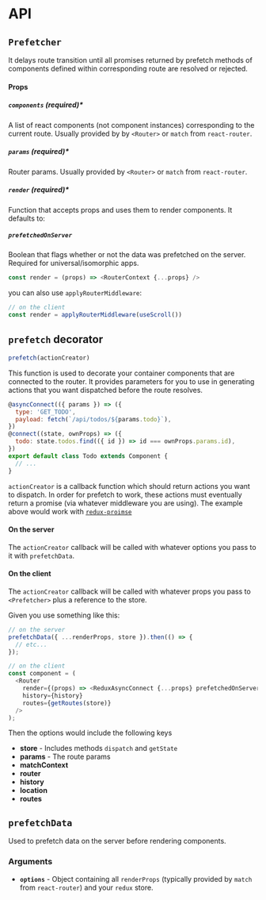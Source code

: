 API
============

## `Prefetcher`
It delays route transition until all promises returned by prefetch methods of components defined within corresponding route are resolved or rejected.

#### Props
##### `components` (required)*

A list of react components (not component instances) corresponding to the current route. Usually provided by by `<Router>` or `match` from `react-router`.

##### `params` (required)*

Router params. Usually provided by `<Router>` or `match` from `react-router`.

##### `render` (required)*

Function that accepts props and uses them to render components. It defaults to:

##### `prefetchedOnServer`

Boolean that flags whether or not the data was prefetched on the server. Required for universal/isomorphic apps.

```js
const render = (props) => <RouterContext {...props} />
```

you can also use `applyRouterMiddleware`:

```js
// on the client
const render = applyRouterMiddleware(useScroll())
```

## `prefetch` decorator

```js
prefetch(actionCreator)
```

This function is used to decorate your container components that are connected to the router. It provides parameters for you to use in generating actions that you want dispatched before the route resolves.

```js
@asyncConnect(({ params }) => ({
  type: 'GET_TODO',
  payload: fetch(`/api/todos/${params.todo}`),
})
@connect((state, ownProps) => ({
  todo: state.todos.find(({ id }) => id === ownProps.params.id),
})
export default class Todo extends Component {
  // ...
}
```

`actionCreator` is a callback function which should return actions you want to dispatch. In order for prefetch to work, these actions must eventually return a promise (via whatever middleware you are using). The example above would work with [`redux-proimse`](https://github.com/acdlite/redux-promise)

#### On the server
The `actionCreator` callback will be called with whatever options you pass to it with `prefetchData`.

#### On the client
The `actionCreator` callback will be called with whatever props you pass to `<Prefetcher>` plus a reference to the store.

Given you use something like this:
```js
// on the server
prefetchData({ ...renderProps, store }).then(() => {
  // etc...
});

// on the client
const component = (
  <Router
    render={(props) => <ReduxAsyncConnect {...props} prefetchedOnServer />}
    history={history}
    routes={getRoutes(store)}
  />
);
```

Then the options would include the following keys
* **store** - Includes methods `dispatch` and `getState`
* **params** - The route params
* **matchContext**
* **router**
* **history**
* **location**
* **routes**


## `prefetchData`

Used to prefetch data on the server before rendering components.

### Arguments
*  **`options`** - Object containing all `renderProps` (typically provided by `match` from `react-router`) and your `redux` store.
